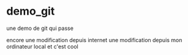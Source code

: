 # demo_git
une demo de git qui passe

encore une modification depuis internet
une modification depuis mon ordinateur local
et c'est cool

